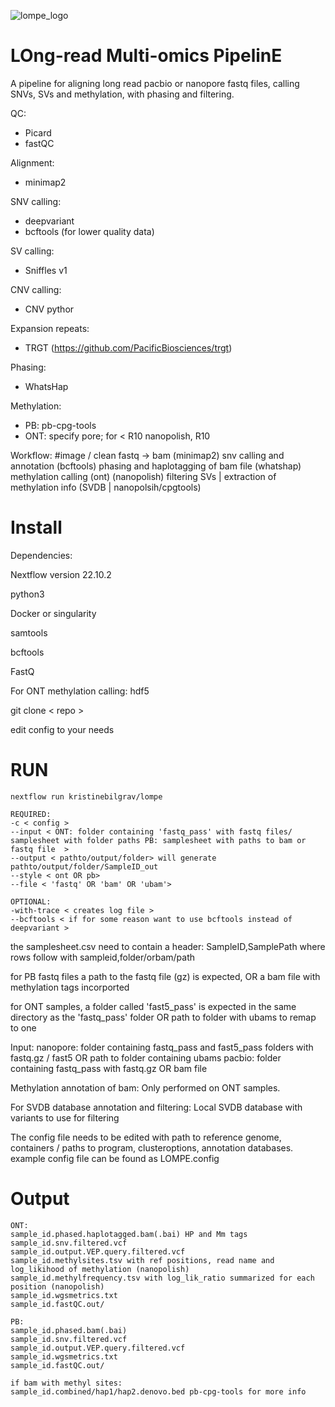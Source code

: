 
![lompe_logo](https://user-images.githubusercontent.com/77359122/231418667-484df799-c9a6-4e0c-a691-872704068608.png)

# LOng-read Multi-omics PipelinE


A pipeline for aligning long read pacbio or nanopore fastq files,
calling SNVs, SVs and methylation, 
with phasing and filtering. 

QC: 
- Picard
- fastQC

Alignment:
- minimap2

SNV calling:
- deepvariant 
- bcftools (for lower quality data)

SV calling:
- Sniffles v1

CNV calling:
- CNV pythor

Expansion repeats:
- TRGT (https://github.com/PacificBiosciences/trgt)

Phasing:
- WhatsHap

Methylation:
- PB: pb-cpg-tools
- ONT: specify pore; for < R10 nanopolish, R10


Workflow: #image / clean
fastq -> bam (minimap2)
snv calling and annotation (bcftools)
phasing and haplotagging of bam file (whatshap)
methylation calling (ont) (nanopolish)
filtering SVs | extraction of methylation info (SVDB | nanopolsih/cpgtools)



# Install

Dependencies: 

Nextflow version 22.10.2

python3 

Docker or singularity

samtools 

bcftools  

FastQ

For ONT methylation calling: hdf5

git clone < repo >

edit config to your needs

# RUN
    nextflow run kristinebilgrav/lompe 
    
    REQUIRED:
    -c < config > 
    --input < ONT: folder containing 'fastq_pass' with fastq files/ samplesheet with folder paths PB: samplesheet with paths to bam or fastq file  > 
    --output < pathto/output/folder> will generate pathto/output/folder/SampleID_out
    --style < ont OR pb>   
    --file < 'fastq' OR 'bam' OR 'ubam'>

    OPTIONAL:
    -with-trace < creates log file >
    --bcftools < if for some reason want to use bcftools instead of deepvariant >



the samplesheet.csv need to contain a header: SampleID,SamplePath where rows follow with sampleid,folder/orbam/path 

for PB fastq files a path to the fastq file (gz) is expected, OR a bam file with methylation tags incorported

for ONT samples, a folder called 'fast5_pass' is expected in the same directory as the 'fastq_pass' folder OR path to folder with ubams to remap to one

Input:
nanopore: folder containing fastq_pass and fast5_pass folders with fastq.gz / fast5  OR path to folder containing ubams 
pacbio: folder containing fastq_pass with fastq.gz OR bam file

Methylation annotation of bam:
Only performed on ONT samples. 

For SVDB database annotation and filtering:
Local SVDB database with variants to use for filtering

The config file needs to be edited with path to reference genome, containers / paths to program, 
clusteroptions, annotation databases. 
example config file can be found as LOMPE.config

# Output
    ONT: 
    sample_id.phased.haplotagged.bam(.bai) HP and Mm tags 
    sample_id.snv.filtered.vcf
    sample_id.output.VEP.query.filtered.vcf
    sample_id.methylsites.tsv with ref positions, read name and log_likihood of methylation (nanopolish)
    sample_id.methylfrequency.tsv with log_lik_ratio summarized for each position (nanopolish)
    sample_id.wgsmetrics.txt
    sample_id.fastQC.out/

    PB: 
    sample_id.phased.bam(.bai)
    sample_id.snv.filtered.vcf
    sample_id.output.VEP.query.filtered.vcf
    sample_id.wgsmetrics.txt
    sample_id.fastQC.out/

    if bam with methyl sites:
    sample_id.combined/hap1/hap2.denovo.bed pb-cpg-tools for more info
    
    

    
